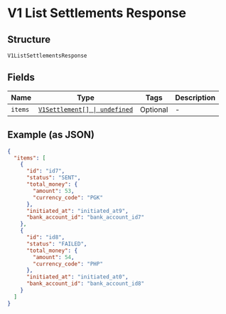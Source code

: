
# V1 List Settlements Response

## Structure

`V1ListSettlementsResponse`

## Fields

| Name | Type | Tags | Description |
|  --- | --- | --- | --- |
| `items` | [`V1Settlement[] \| undefined`](../../doc/models/v1-settlement.md) | Optional | - |

## Example (as JSON)

```json
{
  "items": [
    {
      "id": "id7",
      "status": "SENT",
      "total_money": {
        "amount": 53,
        "currency_code": "PGK"
      },
      "initiated_at": "initiated_at9",
      "bank_account_id": "bank_account_id7"
    },
    {
      "id": "id8",
      "status": "FAILED",
      "total_money": {
        "amount": 54,
        "currency_code": "PHP"
      },
      "initiated_at": "initiated_at0",
      "bank_account_id": "bank_account_id8"
    }
  ]
}
```

